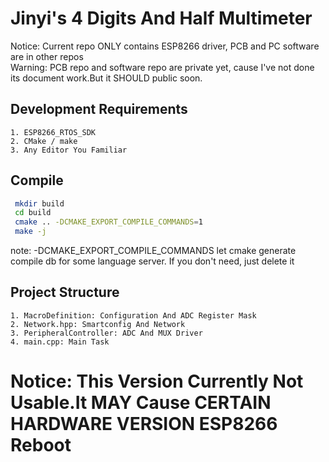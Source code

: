 # Jinyi's 4 Digits And Half Multimeter
Notice: Current repo ONLY contains ESP8266 driver, PCB and PC software are in other repos  
Warning: PCB repo and software repo are private yet, cause I've not done its document work.But it SHOULD public soon.

## Development Requirements
    1. ESP8266_RTOS_SDK
    2. CMake / make
    3. Any Editor You Familiar

## Compile

```bash
 mkdir build
 cd build
 cmake .. -DCMAKE_EXPORT_COMPILE_COMMANDS=1
 make -j
```

note: -DCMAKE_EXPORT_COMPILE_COMMANDS let cmake generate compile db for some language server. If you don't need, just delete it

## Project Structure
    1. MacroDefinition: Configuration And ADC Register Mask
    2. Network.hpp: Smartconfig And Network
    3. PeripheralController: ADC And MUX Driver
    4. main.cpp: Main Task

# Notice: This Version Currently Not Usable.It MAY Cause CERTAIN HARDWARE VERSION ESP8266 Reboot
